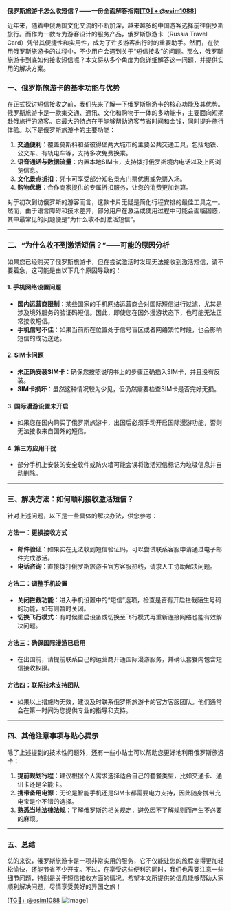 **俄罗斯旅游卡怎么收短信？——一份全面解答指南[[TG💪+ @esim1088](https://t.me/s/esim1088)]**

近年来，随着中俄两国文化交流的不断加深，越来越多的中国游客选择前往俄罗斯旅行。而作为一款专为游客设计的服务产品，俄罗斯旅游卡（Russia Travel Card）凭借其便捷性和实用性，成为了许多游客出行时的重要助手。然而，在使用俄罗斯旅游卡的过程中，不少用户会遇到关于“短信接收”的问题。那么，俄罗斯旅游卡到底如何接收短信呢？本文将从多个角度为您详细解答这一问题，并提供实用的解决方案。

### 一、俄罗斯旅游卡的基本功能与优势

在正式探讨短信接收之前，我们先来了解一下俄罗斯旅游卡的核心功能及其优势。俄罗斯旅游卡是一款集交通、通讯、文化和购物于一体的多功能卡，主要面向短期赴俄旅行的游客。它最大的特点在于能够帮助游客节省时间和金钱，同时提升旅行体验。以下是俄罗斯旅游卡的主要功能：

1. **交通便利**：覆盖莫斯科和圣彼得堡两大城市的主要公共交通工具，包括地铁、公交车、有轨电车等，支持多次免费换乘。
2. **语音通话与数据流量**：内置本地SIM卡，支持拨打俄罗斯境内电话以及上网浏览信息。
3. **文化景点折扣**：凭卡可享受部分知名景点门票优惠或免票入场。
4. **购物优惠**：合作商家提供的专属折扣服务，让您的消费更加划算。

对于初次到访俄罗斯的游客而言，这款卡片无疑是简化行程安排的最佳工具之一。然而，由于语言障碍和技术差异，部分用户在激活或使用过程中可能会面临困惑，其中最常见的问题便是“为什么收不到激活短信”。

---

### 二、“为什么收不到激活短信？”——可能的原因分析

如果您已经购买了俄罗斯旅游卡，但在尝试激活时发现无法接收到激活短信，请不要着急，这可能是由以下几个原因导致的：

#### 1. 手机网络设置问题
- **国内运营商限制**：某些国家的手机网络运营商会对国际短信进行过滤，尤其是涉及境外服务的验证码短信。因此，即使您在国外漫游状态下，也可能无法正常接收短信。
- **手机信号不佳**：如果当前所在位置处于信号盲区或者网络繁忙时段，也会影响短信的成功送达。

#### 2. SIM卡问题
- **未正确安装SIM卡**：确保您按照说明书上的步骤正确插入SIM卡，并且没有反装。
- **SIM卡损坏**：虽然这种情况较为少见，但仍然需要检查SIM卡是否完好无损。

#### 3. 国际漫游设置未开启
- 如果您在国内购买了俄罗斯旅游卡，出国后必须手动开启国际漫游功能，否则无法接收来自国外的短信。

#### 4. 第三方应用干扰
- 部分手机上安装的安全软件或防火墙可能会误将激活短信标记为垃圾信息并自动删除。

---

### 三、解决方法：如何顺利接收激活短信？

针对上述问题，以下是一些具体的解决办法，供您参考：

#### 方法一：更换接收方式
- **邮件验证**：如果实在无法收到短信验证码，可以尝试联系客服申请通过电子邮件完成激活。
- **电话咨询**：直接拨打俄罗斯旅游卡官方客服热线，请求人工协助解决问题。

#### 方法二：调整手机设置
- **关闭拦截功能**：进入手机设置中的“短信”选项，检查是否有开启拦截陌生号码的功能，如有则暂时关闭。
- **切换飞行模式**：有时候重启设备或切换至飞行模式再重新连接网络也能有效解决问题。

#### 方法三：确保国际漫游已启用
- 在出国前，请提前联系自己的运营商开通国际漫游服务，并确认套餐内包含短信接收权限。

#### 方法四：联系技术支持团队
- 如果以上措施均无效，建议及时联系俄罗斯旅游卡的官方客服团队。他们通常会在第一时间为您提供专业的指导和支持。

---

### 四、其他注意事项与贴心提示

除了上述提到的技术性问题外，还有一些小贴士可以帮助您更好地利用俄罗斯旅游卡：

1. **提前规划行程**：建议根据个人需求选择适合自己的套餐类型，比如交通卡、通讯卡还是全能卡。
2. **携带备用电源**：无论是智能手机还是SIM卡都需要电力支持，因此随身携带充电宝是个不错的选择。
3. **熟悉当地法律法规**：了解俄罗斯的相关规定，避免因不了解规则而产生不必要的麻烦。

---

### 五、总结

总的来说，俄罗斯旅游卡是一项非常实用的服务，它不仅能让您的旅程变得更加轻松愉快，还能节省不少开支。不过，在享受这些便利的同时，我们也需要注意一些细节问题，特别是关于短信接收方面的情况。希望本文所提供的信息能够帮助大家顺利解决问题，尽情享受美好的异国之旅！

[[TG💪+ @esim1088](https://t.me/s/esim1088) ![Image](https://i.postimg.cc/4NQfJmqS/Snipaste-2025-05-13-00-14-12.png)]